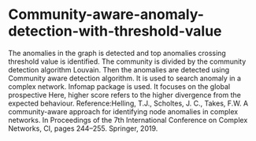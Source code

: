 # Community-aware-anomaly-detection-with-threshold-value
The anomalies in the graph is detected and top anomalies crossing threshold value is identified.
The community is divided by the community detection algorithm Louvain.
Then the anomalies are detected using Community aware detection algorithm.
It is used to search anomaly in a complex network.
Infomap package is used.
It focuses on the global prospective
Here, higher score refers to the higher divergence from the expected behaviour.
Reference:Helling, T.J., Scholtes, J. C., Takes, F.W. A community-aware approach for identifying node anomalies in complex networks. In Proceedings of the 7th International Conference on Complex Networks, CI, pages 244–255. Springer, 2019.
